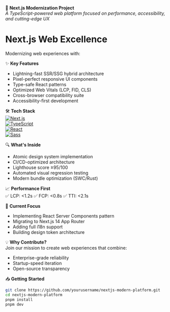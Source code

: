 🚀 **Next.js Modernization Project**  
*A TypeScript-powered web platform focused on performance, accessibility, and cutting-edge UX*

# Next.js Web Excellence

Modernizing web experiences with:

✨ **Key Features**  
- Lightning-fast SSR/SSG hybrid architecture  
- Pixel-perfect responsive UI components  
- Type-safe React patterns  
- Optimized Web Vitals (LCP, FID, CLS)  
- Cross-browser compatibility suite  
- Accessibility-first development  

🛠️ **Tech Stack**  
[![Next.js](https://img.shields.io/badge/Next.js-13.4+-black?style=flat&logo=vercel)](https://nextjs.org)  
[![TypeScript](https://img.shields.io/badge/TypeScript-5.0+-3178C6?style=flat&logo=typescript)](https://www.typescriptlang.org)  
[![React](https://img.shields.io/badge/React-18.2+-61DAFB?style=flat&logo=react)](https://react.dev)  
[![Sass](https://img.shields.io/badge/Sass-1.65-CC6699?style=flat&logo=sass)](https://sass-lang.com)

🔍 **What's Inside**  
- Atomic design system implementation  
- CI/CD-optimized architecture  
- Lighthouse score ≥95/100  
- Automated visual regression testing  
- Modern bundle optimization (SWC/Rust)  

📈 **Performance First**  
✅ LCP: <1.2s ✅ FCP: <0.8s ✅ TTI: <2.1s

🚧 **Current Focus**  
- Implementing React Server Components pattern  
- Migrating to Next.js 14 App Router  
- Adding full i18n support  
- Building design token architecture  

💡 **Why Contribute?**  
Join our mission to create web experiences that combine:  
- Enterprise-grade reliability  
- Startup-speed iteration  
- Open-source transparency  

📥 **Getting Started**  
```bash
git clone https://github.com/yourusername/nextjs-modern-platform.git
cd nextjs-modern-platform
pnpm install
pnpm dev
```

